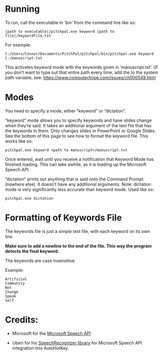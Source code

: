 # Running
To run, call the executable in 'bin' from the command line like so:

```|path to executable|/pitchpal.exe keyword |path to file|/keywordfile.txt```

For example:

```C:/Users/Connor/Documents/PitchPal/pitchpal/bin/pitchpal.exe keyword C:/manuscript.txt```

This activates keyword mode with the keywords given in ‘manuscript.txt’.
(If you don’t want to type out that entire path every time, add the <path to executable> to the system path variable, see: https://www.computerhope.com/issues/ch000549.htm)
# Modes
You need to specify a mode, either “keyword” or “dictation”.

“keyword” mode allows you to specify keywords and have slides change when they’re said. It takes an additional argument of the text file that has the keywords in them. Only changes slides in PowerPoint or Google Slides. See the bottom of this page to see how to format the keyword file. This works like so:

```pitchpal.exe keyword <path to manuscript>/manuscript.txt```

Once entered, wait until you receive a notification that Keyword Mode has finished loading. This can take awhile, as it is loading up the Microsoft Speech API.

“dictation” prints out anything that is said onto the Command Prompt (nowhere else). It doesn’t have any additional arguments.
Note: dictation mode is very significantly less accurate than keyword mode. Used like so:

```pitchpal.exe dictation```

# Formatting of Keywords File
The keywords file is just a simple text file, with each keyword on its own line. 

**Make sure to add a newline to the end of the file. This way the program detects the final keyword.** 

The keywords are case insensitive.

Example:
```
Artificial
Community
Not
Change
Speak
Self

```

# Credits:
* Microsoft for the [Microsoft Speech API](https://msdn.microsoft.com/en-us/library/ee125663(v=vs.85).aspx)

* Uberi for his [SpeechRecognizer library](https://autohotkey.com/board/topic/96450-speech-recognition/) for Microsoft Speech API integration into AutoHotKey.
